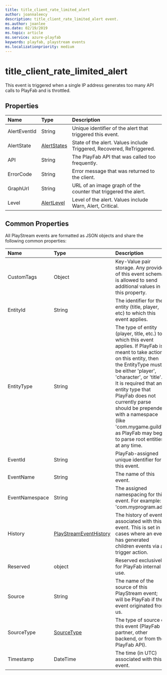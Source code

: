 ```yaml
---
title: title_client_rate_limited_alert
author: joannaleecy
description: title_client_rate_limited_alert event.
ms.author: joanlee
ms.date: 02/19/2019
ms.topic: article
ms.service: azure-playfab
keywords: playfab, playstream events
ms.localizationpriority: medium
---
```


# title_client_rate_limited_alert

This event is triggered when a single IP address generates too many API calls to PlayFab and is throttled.

## Properties

|Name|Type|Description|
| :--------------------|:-------------------|:----------------------|
|AlertEventId|String|Unique identifier of the alert that triggered this event.|
|AlertState|[AlertStates](data-types/alertstates.md)|State of the alert. Values include Triggered, Recovered, ReTriggered.|
|API|String|The PlayFab API that was called too frequently.|
|ErrorCode|String|Error message that was returned to the client.|
|GraphUrl|String|URL of an image graph of the counter that triggered the alert.|
|Level|[AlertLevel](data-types/alertlevel.md)|Level of the alert. Values include Warn, Alert, Critical.|

## Common Properties

All PlayStream events are formatted as JSON objects and share the following common properties:

|Name|Type|Description|
| :--------------------|:-------------------|:----------------------|
|CustomTags|Object|Key-Value pair storage. Any provider of this event schema is allowed to send additional values in this property.|
|EntityId|String|The identifier for the entity (title, player, etc) to which this event applies.|
|EntityType|String|The type of entity (player, title, etc.) to which this event applies. If PlayFab is meant to take action on this entity, then the EntityType must be either 'player', 'character', or 'title'. It is required that any entity type that PlayFab does not currently parse should be prepended with a namespace (like 'com.mygame.guild') as PlayFab may begin to parse root entities at any time.|
|EventId|String|PlayFab-assigned unique identifier for this event.|
|EventName|String|The name of this event.|
|EventNamespace|String|The assigned namespacing for this event. For example: 'com.myprogram.ads'|
|History|[PlayStreamEventHistory](data-types/playstreameventhistory.md)|The history of events associated with this event. This is set in cases where an event has generated children events via a trigger action.|
|Reserved|object|Reserved exclusively for PlayFab internal use.|
|Source|String|The name of the source of this PlayStream event; will be PlayFab if the event originated from us.|
|SourceType|[SourceType](data-types/sourcetype.md)|The type of source of this event (PlayFab partner, other backend, or from the PlayFab API).|
|Timestamp|DateTime|The time (in UTC) associated with this event.|